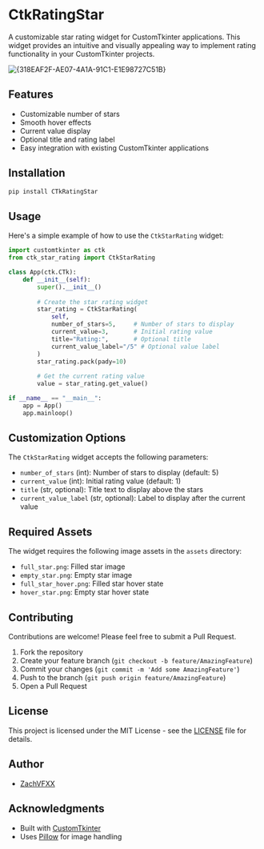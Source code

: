 # CtkRatingStar

A customizable star rating widget for CustomTkinter applications. This widget provides an intuitive and visually appealing way to implement rating functionality in your CustomTkinter projects.

![{318EAF2F-AE07-4A1A-91C1-E1E98727C51B}](https://github.com/user-attachments/assets/95bb8a5f-c907-4d1d-aaef-87c397a340dc)

## Features

- Customizable number of stars
- Smooth hover effects
- Current value display
- Optional title and rating label
- Easy integration with existing CustomTkinter applications

## Installation

```bash
pip install CTkRatingStar
```

## Usage

Here's a simple example of how to use the `CtkStarRating` widget:

```python
import customtkinter as ctk
from ctk_star_rating import CtkStarRating

class App(ctk.CTk):
    def __init__(self):
        super().__init__()
        
        # Create the star rating widget
        star_rating = CtkStarRating(
            self,
            number_of_stars=5,     # Number of stars to display
            current_value=3,       # Initial rating value
            title="Rating:",       # Optional title
            current_value_label="/5" # Optional value label
        )
        star_rating.pack(pady=10)
        
        # Get the current rating value
        value = star_rating.get_value()

if __name__ == "__main__":
    app = App()
    app.mainloop()
```

## Customization Options

The `CtkStarRating` widget accepts the following parameters:

- `number_of_stars` (int): Number of stars to display (default: 5)
- `current_value` (int): Initial rating value (default: 1)
- `title` (str, optional): Title text to display above the stars
- `current_value_label` (str, optional): Label to display after the current value

## Required Assets

The widget requires the following image assets in the `assets` directory:
- `full_star.png`: Filled star image
- `empty_star.png`: Empty star image
- `full_star_hover.png`: Filled star hover state
- `hover_star.png`: Empty star hover state

## Contributing

Contributions are welcome! Please feel free to submit a Pull Request.

1. Fork the repository
2. Create your feature branch (`git checkout -b feature/AmazingFeature`)
3. Commit your changes (`git commit -m 'Add some AmazingFeature'`)
4. Push to the branch (`git push origin feature/AmazingFeature`)
5. Open a Pull Request

## License

This project is licensed under the MIT License - see the [LICENSE](LICENSE) file for details.

## Author

- [ZachVFXX](https://github.com/ZachVFXX)

## Acknowledgments

- Built with [CustomTkinter](https://github.com/TomSchimansky/CustomTkinter)
- Uses [Pillow](https://python-pillow.org/) for image handling
